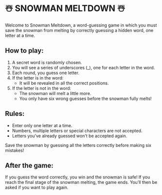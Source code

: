 # ☃️ SNOWMAN MELTDOWN ☃️
Welcome to Snowman Meltdown, a word-guessing game in which you must save the snowman from melting by correctly guessing a hidden word, one letter at a time.

## How to play:
1. A secret word is randomly chosen.
2. You will see a series of underscores (_), one for each letter in the word.
3. Each round, you guess one letter.
4. If the letter is in the word:
    - It will be revealed in all the correct positions.
5. If the letter is not in the word:
    - The snowman will melt a little more.
    - You only have six wrong guesses before the snowman fully melts!


## Rules:
- Enter only one letter at a time.
- Numbers, multiple letters or special characters are not accepted.
- Letters you’ve already guessed won't be accepted again.

Save the snowman by guessing all the letters correctly before making six mistakes!


## After the game:
If you guess the word correctly, you win and the snowman is safe!
If you reach the final stage of the snowman melting, the game ends.
You’ll then be asked if you want to play again.